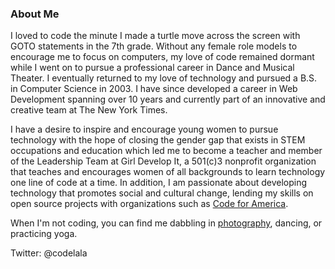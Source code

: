 ### About Me

I loved to code the minute I made a turtle move across the screen with GOTO statements in the 7th grade. Without any female role models to encourage me to focus on computers, my love of code remained dormant while I went on to pursue a professional career in Dance and Musical Theater. I eventually returned to my love of technology and pursued a B.S. in Computer Science in 2003. I have since developed a career in Web Development spanning over 10 years and currently part of an innovative and creative team at The New York Times.

I have a desire to inspire and encourage young women to pursue technology with the hope of closing the gender gap that exists in STEM occupations and education which led me to become a teacher and member of the Leadership Team at Girl Develop It, a 501(c)3 nonprofit organization that teaches and encourages women of all backgrounds to learn technology one line of code at a time. In addition, I am passionate about developing technology that promotes social and cultural change, lending my skills on open source projects with organizations such as [Code for America]("http://www.codeforamerica.org/).

When I'm not coding, you can find me dabbling in [photography](https://www.flickr.com/photos/corina_acosta/sets/), dancing, or practicing yoga.

Twitter: @codelala
